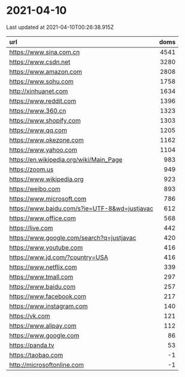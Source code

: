 # 2021-04-10

<!-- BEGIN -->
Last updated at 2021-04-10T00:26:38.915Z

url | doms
:- | -:
https://www.sina.com.cn | 4541
https://www.csdn.net | 3280
https://www.amazon.com | 2808
https://www.sohu.com | 1758
http://xinhuanet.com | 1634
https://www.reddit.com | 1396
https://www.360.cn | 1323
https://www.shopify.com | 1303
https://www.qq.com | 1205
https://www.okezone.com | 1162
https://www.yahoo.com | 1104
https://en.wikipedia.org/wiki/Main_Page | 983
https://zoom.us | 949
https://www.wikipedia.org | 923
https://weibo.com | 893
https://www.microsoft.com | 786
https://www.baidu.com/s?ie=UTF-8&wd=justjavac | 612
https://www.office.com | 568
https://live.com | 442
https://www.google.com/search?q=justjavac | 420
https://www.youtube.com | 416
https://www.jd.com/?country=USA | 416
https://www.netflix.com | 339
https://www.tmall.com | 297
https://www.baidu.com | 257
https://www.facebook.com | 217
https://www.instagram.com | 140
https://vk.com | 121
https://www.alipay.com | 112
https://www.google.com | 86
https://panda.tv | 53
https://taobao.com | -1
http://microsoftonline.com | -1
<!-- END -->

